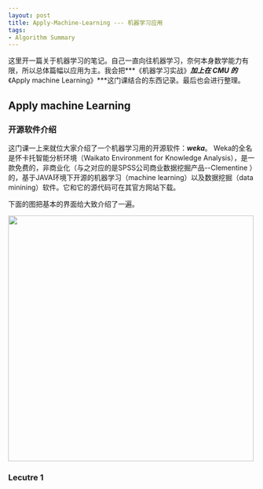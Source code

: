 ```yaml
---
layout: post
title: Apply-Machine-Learning --- 机器学习应用
tags:
- Algorithm Summary
---
```


这里开一篇关于机器学习的笔记。自己一直向往机器学习，奈何本身数学能力有限，所以总体篇幅以应用为主。我会把***《机器学习实战》***加上在 CMU 的***《Apply machine Learning》***这门课结合的东西记录。最后也会进行整理。


## Apply machine Learning

### 开源软件介绍
这门课一上来就位大家介绍了一个机器学习用的开源软件：***weka***。 Weka的全名是怀卡托智能分析环境（Waikato Environment for Knowledge Analysis），是一款免费的，非商业化（与之对应的是SPSS公司商业数据挖掘产品--Clementine ）的，基于JAVA环境下开源的机器学习（machine learning）以及数据挖掘（data minining）软件。它和它的源代码可在其官方网站下载。

下面的图把基本的界面给大致介绍了一遍。

<img src="http://yu-zhengyu.github.io/static/img/ML/ML-1.png" width="500">


### Lecutre 1



